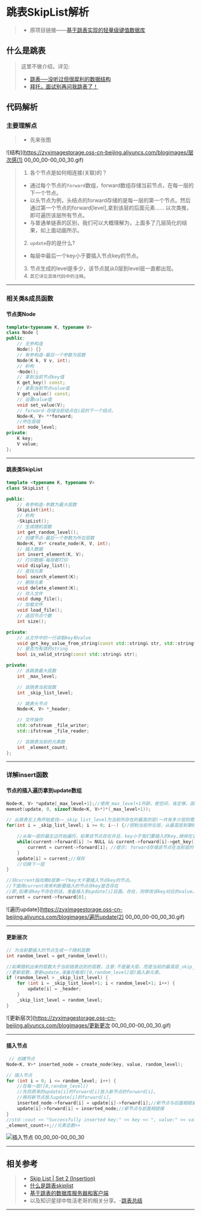 # 跳表SkipList解析

>- 原项目链接——[基于跳表实现的轻量级键值数据库](https://github.com/youngyangyang04/Skiplist-CPP)

## 什么是跳表

>这里不做介绍，详见:
>
>- [跳表──没听过但很犀利的数据结构](https://lotabout.me/2018/skip-list/)
>- [拜托，面试别再问我跳表了！](https://www.cnblogs.com/tong-yuan/p/skiplist.html)

## 代码解析

### 主要理解点

>- 先来张图

![结构](https://zyximagestorage.oss-cn-beijing.aliyuncs.com/blogimages/层次感(1) 00_00_00-00_00_30.gif)

>1. 各个节点是如何相连接(关联)的？
>
>  - 通过每个节点的`forward`数组，forward数组存储当前节点，在每一层的下一个节点。
>  - 以头节点为例，头结点的forward存储的是每一层的第一个节点。然后通过第一个节点的forward[level],拿到该层的后面元素...... 以次类推，即可遍历该层所有节点。
>  - 与普通单链表的区别，我们可以大概理解为，上面多了几层简化的结果，如上面动画所示。
>
>2. `update`存的是什么?
>
>  - 每层中最后一个key小于要插入节点key的节点。
>
>3. 节点生成的level是多少，该节点就从0层到level层一直都出现。
>4. `其它详见具体代码中的注释`。

***

### 相关类&成员函数

#### 节点类Node

```C++
template<typename K, typename V> 
class Node {
public:
    // 无参构造
    Node() {} 
    // 有参构造-最后一个参数为层数
    Node(K k, V v, int); 
    // 析构
    ~Node();
    // 拿到当前节点key值
    K get_key() const;
    // 拿到当前节点value值
    V get_value() const;
    // 设置value值
    void set_value(V); 
    // forward-存储当前结点在i层的下一个结点。
    Node<K, V> **forward;
    //所在层级
    int node_level;
private:
    K key;
    V value;
};
```

***

#### 跳表类SkipList

```C++
template <typename K, typename V> 
class SkipList {

public: 
    // 有参构造-参数为最大层数
    SkipList(int);
    // 析构
    ~SkipList();
    // 生成随机层数
    int get_random_level();
    // 创建节点-最后一个参数为所在层数
    Node<K, V>* create_node(K, V, int);
    // 插入数据
    int insert_element(K, V);
    // 打印数据-每层都打印
    void display_list();
    // 查找元素
    bool search_element(K);
    // 删除元素
    void delete_element(K);
    // 存入文件
    void dump_file();
    // 加载文件
    void load_file();
    // 返回节点个数
    int size();

private:
    // 从文件中的一行读取key和value
    void get_key_value_from_string(const std::string& str, std::string* key, std::string* value);
    // 是否为有效的string
    bool is_valid_string(const std::string& str);

private:    
    // 该跳表最大层数
    int _max_level;

    // 该跳表当前层数
    int _skip_list_level;

    // 跳表头节点
    Node<K, V> *_header;

    // 文件操作
    std::ofstream _file_writer;
    std::ifstream _file_reader;

    // 该跳表当前的元素数
    int _element_count;
};

```

***

### 详解insert函数

#### 节点的插入遍历拿到update数组

```C++
Node<K, V> *update[_max_level+1];//使用_max_level+1开辟，使空间，肯定够，因为创建节点的时候，会对随机生成的key进行限制。
memset(update, 0, sizeof(Node<K, V>*)*(_max_level+1));  

// 从跳表左上角开始查找——_skip_list_level为当前所存在的最高的层(一共有多少层则需要+1,因为是从level=0层开始的)
for(int i = _skip_list_level; i >= 0; i--) {//控制当前所在层，从最高层到第0层

    //从每一层的最左边开始遍历，如果该节点存在并且，key小于我们要插入的key,继续在该层后移。
    while(current->forward[i] != NULL && current->forward[i]->get_key() < key) {//是不是继续往后面走
        current = current->forward[i]; //提示: forward存储该节点在当前层的下一个节点
    }
    update[i] = current;//保存
    //切换下一层
}

//将current指向第0层第一个key大于要插入节点key的节点。
//下面用current用来判断要插入的节点存key是否存在
//即,如果该key不存在的话，准备插入到update[i]后面。存在，则修改该key对应的value。
current = current->forward[0];
```

![遍历update](https://zyximagestorage.oss-cn-beijing.aliyuncs.com/blogimages/遍历update(2) 00_00_00-00_00_30.gif)

***

#### 更新层次

```C++
// 为当前要插入的节点生成一个随机层数
int random_level = get_random_level();

//如果随机出来的层数大于当前链表达到的层数，注意:不是最大层，而是当前的最高层_skip_list_level。
//更新层数，更新update,准备在每层([0,random_level]层)插入新元素。
if (random_level > _skip_list_level) {
    for (int i = _skip_list_level+1; i < random_level+1; i++) {
        update[i] = _header;
    }
    _skip_list_level = random_level;
}
```

![更新层次](https://zyximagestorage.oss-cn-beijing.aliyuncs.com/blogimages/更新更次 00_00_00-00_00_30.gif)

***

#### 插入节点

```C++
 // 创建节点
Node<K, V>* inserted_node = create_node(key, value, random_level);

// 插入节点
for (int i = 0; i <= random_level; i++) {
    //在每一层([0,random_level])
    //先将原来的update[i]的forward[i]放入新节点的forward[i]。
    //再将新节点放入update[i]的forward[i]。
    inserted_node->forward[i] = update[i]->forward[i];//新节点与后面相链接
    update[i]->forward[i] = inserted_node;//新节点与前面相链接
}
//std::cout << "Successfully inserted key:" << key << ", value:" << value << std::endl;
_element_count++;//元素总数++
```

![插入节点 00_00_00-00_00_30](https://zyximagestorage.oss-cn-beijing.aliyuncs.com/blogimages/%E6%8F%92%E5%85%A5%E8%8A%82%E7%82%B9%2000_00_00-00_00_30.gif)

***

## 相关参考

>- [Skip List | Set 2 (Insertion)](https://www.geeksforgeeks.org/skip-list-set-2-insertion/)
>- [什么是跳表skiplist](https://www.cnblogs.com/Lj-ming/p/14755791.html)
>- [基于跳表的数据库服务器和客户端](https://github.com/xuyyy1215/Skiplist_server_client)
>- 以及知识星球中牲活老哥的相关分享。-[跳表总结](https://t.zsxq.com/05AEYVBau)

***